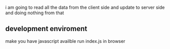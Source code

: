 i am going to read all the data
from the client side and update to server side
and doing nothing from that

## development enviroment
make you have javascript availble
run index.js in browser